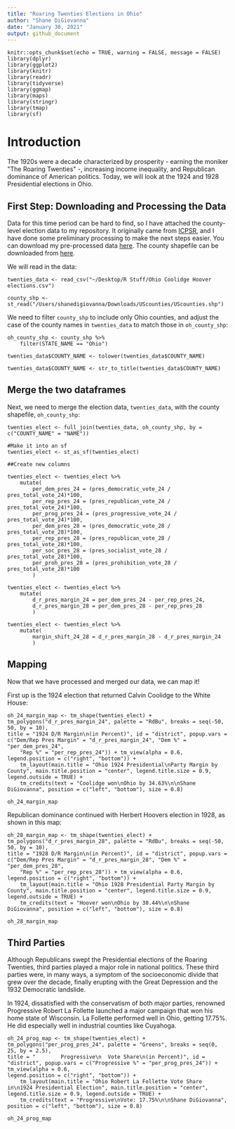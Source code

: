 ```yaml
---
title: "Roaring Twenties Elections in Ohio"
author: "Shane DiGiovanna"
date: "January 30, 2021"
output: github_document
---
```


```{r setup, include=FALSE}
knitr::opts_chunk$set(echo = TRUE, warning = FALSE, message = FALSE)
library(dplyr)
library(ggplot2)
library(knitr)
library(readr)
library(tidyverse)
library(ggmap)
library(maps)
library(stringr)
library(tmap)
library(sf)
```

# Introduction

The 1920s were a decade characterized by prosperity - earning the moniker "The Roaring Twenties" -, increasing income inequality, and Republican dominance of 
American politics. Today, we will look at the 1924 and 1928 Presidential elections in Ohio.

## First Step: Downloading and Processing the Data

Data for this time period can be hard to find, so I have attached the county-level election data to my repository. It originally came from [ICPSR](https://www.icpsr.umich.edu/web/pages/),
and I have done some preliminary processing to make the next steps easier. You can download my pre-processed data [here](https://raw.githubusercontent.com/shanedigiovanna/myrepotest1/main/Ohio%20Coolidge%20Hoover%20elections.csv).
The county shapefile can be downloaded from [here](https://community.esri.com/t5/arcgis-enterprise-portal/where-can-i-find-a-shapefile-with-all-us-counties-and-fips-code/td-p/307592).

We will read in the data:

```{r data}
twenties_data <- read_csv("~/Desktop/R Stuff/Ohio Coolidge Hoover elections.csv")

county_shp <- st_read("/Users/shanedigiovanna/Downloads/UScounties/UScounties.shp")
```

We need to filter `county_shp` to include only Ohio counties, and adjust the case of the county names in `twenties_data` to match those in `oh_county_shp`:

```{r}
oh_county_shp <- county_shp %>%
	filter(STATE_NAME == "Ohio")

twenties_data$COUNTY_NAME <- tolower(twenties_data$COUNTY_NAME)

twenties_data$COUNTY_NAME <- str_to_title(twenties_data$COUNTY_NAME)
```


## Merge the two dataframes

Next, we need to merge the election data, `twenties_data`, with the county shapefile, `oh_county_shp`:

```{r}
twenties_elect <- full_join(twenties_data, oh_county_shp, by = c("COUNTY_NAME" = "NAME"))

#Make it into an sf
twenties_elect <- st_as_sf(twenties_elect)

##Create new columns

twenties_elect <- twenties_elect %>%
	mutate(
		per_dem_pres_24 = (pres_democratic_vote_24 / pres_total_vote_24)*100,
		per_rep_pres_24 = (pres_republican_vote_24 / pres_total_vote_24)*100,
		per_prog_pres_24 = (pres_progressive_vote_24 / pres_total_vote_24)*100,
		per_dem_pres_28 = (pres_democratic_vote_28 / pres_total_vote_28)*100,
		per_rep_pres_28 = (pres_republican_vote_28 / pres_total_vote_28)*100,
		per_soc_pres_28 = (pres_socialist_vote_28 / pres_total_vote_28)*100,
		per_proh_pres_28 = (pres_prohibition_vote_28 / pres_total_vote_28)*100
		)

twenties_elect <- twenties_elect %>%
	mutate(
		d_r_pres_margin_24 = per_dem_pres_24 - per_rep_pres_24,
		d_r_pres_margin_28 = per_dem_pres_28 - per_rep_pres_28
		)

twenties_elect <- twenties_elect %>%
	mutate(
		margin_shift_24_28 = d_r_pres_margin_28 - d_r_pres_margin_24
		)
```


## Mapping

Now that we have processed and merged our data, we can map it! 

First up is the 1924 election that returned Calvin Coolidge to the White House:
```{r}
oh_24_margin_map <- tm_shape(twenties_elect) + tm_polygons("d_r_pres_margin_24", palette = "RdBu", breaks = seq(-50, 50, by = 10),
title = "1924 D/R Margin\n(in Percent)", id = "district", popup.vars = c("Dem/Rep Pres Margin" = "d_r_pres_margin_24", "Dem %" = "per_dem_pres_24", 
    "Rep %" = "per_rep_pres_24")) + tm_view(alpha = 0.6, 
legend.position = c("right", "bottom")) +
    tm_layout(main.title = "Ohio 1924 Presidential\nParty Margin by County", main.title.position = "center", legend.title.size = 0.9, legend.outside = TRUE) +
    tm_credits(text = "Coolidge won\nOhio by 34.63%\n\nShane DiGiovanna", position = c("left", "bottom"), size = 0.8)

oh_24_margin_map
```

Republican dominance continued with Herbert Hoovers election in 1928, as shown in this map:
```{r}
oh_28_margin_map <- tm_shape(twenties_elect) + tm_polygons("d_r_pres_margin_28", palette = "RdBu", breaks = seq(-50, 50, by = 10),
title = "1928 D/R Margin\n(in Percent)", id = "district", popup.vars = c("Dem/Rep Pres Margin" = "d_r_pres_margin_28", "Dem %" = "per_dem_pres_28", 
    "Rep %" = "per_rep_pres_28")) + tm_view(alpha = 0.6, 
legend.position = c("right", "bottom")) +
    tm_layout(main.title = "Ohio 1928 Presidential Party Margin by County", main.title.position = "center", legend.title.size = 0.9, legend.outside = TRUE) +
    tm_credits(text = "Hoover won\nOhio by 30.44%\n\nShane DiGiovanna", position = c("left", "bottom"), size = 0.8)

oh_28_margin_map
```

## Third Parties

Although Republicans swept the Presidential elections of the Roaring Twenties, third parties played a major role in national politics. These third parties were,
in many ways, a symptom of the socioeconomic divide that grew over the decade, finally erupting with the Great Depression and the 1932 Democratic landslide.

In 1924, dissatisfied with the conservatism of both major parties, renowned Progressive Robert La Follette launched a major campaign that won his home state of Wisconsin.
La Follette performed well in Ohio, getting 17.75%. He did especially well in industrial counties like Cuyahoga.

```{r}
oh_24_prog_map <- tm_shape(twenties_elect) + tm_polygons("per_prog_pres_24", palette = "Greens", breaks = seq(0, 25, by = 2.5),
title = "        Progressive\n  Vote Share\n(in Percent)", id = "district", popup.vars = c("Progressive %" = "per_prog_pres_24")) + tm_view(alpha = 0.6, 
legend.position = c("right", "bottom")) +
    tm_layout(main.title = "Ohio Robert La Follette Vote Share in\n1924 Presidential Election", main.title.position = "center", legend.title.size = 0.9, legend.outside = TRUE) +
    tm_credits(text = "Progressive\nVote: 17.75%\n\nShane DiGiovanna", position = c("left", "bottom"), size = 0.8)

oh_24_prog_map
```
